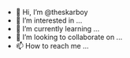 - 👋 Hi, I’m @theskarboy
- 👀 I’m interested in ...
- 🌱 I’m currently learning ...
- 💞️ I’m looking to collaborate on ...
- 📫 How to reach me ...

<!---
theskarboy/theskarboy is a ✨ special ✨ repository because its `README.md` (this file) appears on your GitHub profile.
You can click the Preview link to take a look at your changes.
--->

